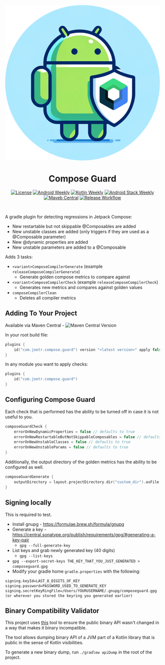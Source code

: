 <div align="center">
  <img src="assets/compose_guard_icon.png" width="512">
  <h1>Compose Guard</h1>
</div>

<p align="center">
  <a href="https://opensource.org/license/mit/"><img alt="License" src="https://img.shields.io/badge/License-MIT-blue.svg"/></a>
  <a href="https://androidweekly.net/issues/issue-624"><img alt="Android Weekly" src="https://skydoves.github.io/badges/android-weekly.svg"/></a>
  <a href="https://mailchi.mp/kotlinweekly/kotlin-weekly-408"><img alt="Kotlin Weekly" src="https://skydoves.github.io/badges/kotlin-weekly.svg"/></a>
  <a href="https://blog.canopas.com/android-stack-weekly-issue-126-e892cc8bf543"><img alt="Android Stack Weekly" src="https://img.shields.io/badge/News-Android_Stack_Weekly-orange?logo=android"/></a>
  <a href="https://central.sonatype.com/namespace/com.joetr.compose.guard"><img alt="Maveb Central" src="https://img.shields.io/maven-central/v/com.joetr.compose.guard/com.joetr.compose.guard.gradle.plugin"/></a>
  <a href="https://github.com/j-roskopf/ComposeGuard/actions/workflows/release.yml"><img alt="Release Workflow" src="https://github.com/j-roskopf/ComposeGuard/actions/workflows/release.yml/badge.svg"/></a>
</p><br>


A gradle plugin for detecting regressions in Jetpack Compose:
* New restartable but not skippable @Composables are added
* New unstable classes are added (only triggers if they are used as a @Composable parameter)
* New @dynamic properties are added
* New unstable parameters are added to a @Composable

Adds 3 tasks:
* `<variant>ComposeCompilerGenerate` (example `releaseComposeCompilerGenerate`)
  - Generate golden compose metrics to compare against
* `<variant>ComposeCompilerCheck` (example `releaseComposeCompilerCheck`)
  - Generates new metrics and compares against golden values
* `composeCompilerClean`
  - Deletes all compiler metrics

## Adding To Your Project

Available via Maven Central - ![Maven Central Version](https://img.shields.io/maven-central/v/com.joetr.compose.guard/com.joetr.compose.guard.gradle.plugin)

In your root build file:

```kotlin
plugins {
    id("com.joetr.compose.guard") version "<latest version>" apply false
}
```

In any module you want to apply checks:

```kotlin
plugins {
    id("com.joetr.compose.guard")
}
```

## Configuring Compose Guard

Each check that is performed has the ability to be turned off in case it is not useful to you.

```kts
composeGuardCheck {
    errorOnNewDynamicProperties = false // defaults to true
    errorOnNewRestartableButNotSkippableComposables = false // defaults to true
    errorOnNewUnstableClasses = false // defaults to true
    errorOnNewUnstableParams = false // defaults to true
}
```

Additionally, the output directory of the golden metrics has the ability to be configured as well.

```kotlin
composeGuardGenerate {
    outputDirectory = layout.projectDirectory.dir("custom_dir").asFile
}
```

## Signing locally

This is required to test.

* Install gnupg - https://formulae.brew.sh/formula/gnupg
* Generate a key - https://central.sonatype.org/publish/requirements/gpg/#generating-a-key-pair
  * `gpg --full-generate-key` 
* List keys and grab newly generated key (40 digits)
  * `gpg --list-keys`
* `gpg --export-secret-keys THE_KEY_THAT_YOU_JUST_GENERATED > composeguard.gpg`
* Modify your gradle home `gradle.properties` with the following:
```
signing.keyId=LAST_8_DIGITS_OF_KEY
signing.password=PASSWORD_USED_TO_GENERATE_KEY
signing.secretKeyRingFile=/Users/YOURUSERNAME/.gnupg/composeguard.gpg (or wherever you stored the keyring you generated earlier)
```

## Binary Compatibility Validator

This project uses [this](https://github.com/Kotlin/binary-compatibility-validator) tool to ensure the public binary API wasn't changed in a way that makes it binary incompatible.

The tool allows dumping binary API of a JVM part of a Kotlin library that is public in the sense of Kotlin visibilities.

To generate a new binary dump, run `./gradlew apiDump` in the root of the project.
